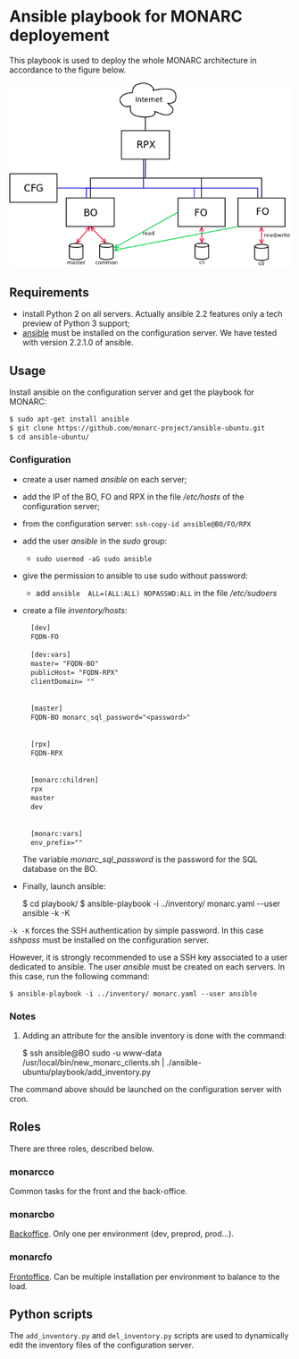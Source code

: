 # Ansible playbook for MONARC deployement

This playbook is used to deploy the whole MONARC architecture in accordance to
the figure below.

![MONARC architecture](images/monarc-architecture.png "MONARC architecture")


## Requirements

* install Python 2 on all servers. Actually ansible 2.2 features only a tech
  preview of Python 3 support;
* [ansible](https://www.ansible.com/) must be installed on the configuration
  server. We have tested with version 2.2.1.0 of ansible.


## Usage


Install ansible on the configuration server and get the playbook for MONARC:

    $ sudo apt-get install ansible
    $ git clone https://github.com/monarc-project/ansible-ubuntu.git
    $ cd ansible-ubuntu/

### Configuration

* create a user named *ansible* on each server;
* add the IP of the BO, FO and RPX in the file */etc/hosts* of the
  configuration server;
* from the configuration server: ``ssh-copy-id ansible@BO/FO/RPX``
* add the user *ansible* in the *sudo* group:
  * ``sudo usermod -aG sudo ansible``
* give the permission to ansible to use sudo without password:
  * add ``ansible  ALL=(ALL:ALL) NOPASSWD:ALL`` in the file */etc/sudoers*
* create a file _inventory/hosts_:

        [dev]
        FQDN-FO

        [dev:vars]
        master= "FQDN-BO"
        publicHost= "FQDN-RPX"
        clientDomain= ""


        [master]
        FQDN-BO monarc_sql_password="<password>"


        [rpx]
        FQDN-RPX


        [monarc:children]
        rpx
        master
        dev


        [monarc:vars]
        env_prefix=""

  The variable *monarc\_sql\_password* is the password for the SQL database
  on the BO.


* Finally, launch ansible:

    $ cd playbook/
    $ ansible-playbook -i ../inventory/ monarc.yaml --user ansible -k -K

``-k -K`` forces the SSH authentication by simple password. In this case
*sshpass* must be installed on the configuration server.

However, it is strongly recommended to use a SSH key associated to a user
dedicated to ansible. The user *ansible* must be created on each servers.
In this case, run the following command:

    $ ansible-playbook -i ../inventory/ monarc.yaml --user ansible



### Notes

1. Adding an attribute for the ansible inventory is done with the command:

    $ ssh ansible@BO sudo -u www-data /usr/local/bin/new_monarc_clients.sh | ./ansible-ubuntu/playbook/add_inventory.py

The command above should be launched on the configuration server with cron.


## Roles

There are three roles, described below.

### monarcco

Common tasks for the front and the back-office.

### monarcbo

[Backoffice](https://github.com/monarc-project/MonarcAppBO).
Only one per environment (dev, preprod, prod...).

### monarcfo

[Frontoffice](https://github.com/monarc-project/MonarcAppFO).
Can be multiple installation per environment to balance to the load.


## Python scripts

The `add_inventory.py` and `del_inventory.py` scripts are used to dynamically
edit the inventory files of the configuration server.
